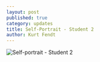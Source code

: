 ```yaml
---
layout: post
published: true
category: updates
title: Self-Portrait - Student 2
author: Kurt Fendt
---
```

![Self-portrait - Student 2]({{site.baseurl}}/assets/self-portriat_2.png)
